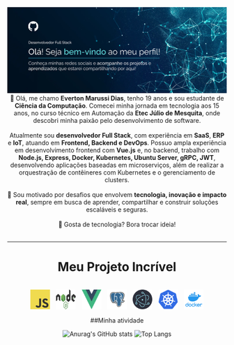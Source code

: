 <img src="https://github.com/EvertonMarussi/EvertonMarussi/blob/main/header2.png" alt="Mokkapps GitHub README header image">

<div align="center"> 👋 Olá, me chamo <b>Everton Marussi Dias</b>, tenho 19 anos e sou estudante de <b>Ciência da Computação</b>. Comecei minha jornada em tecnologia aos 15 anos, no curso técnico em Automação da <b>Etec Júlio de Mesquita</b>, onde descobri minha paixão pelo desenvolvimento de software. <br> <br> Atualmente sou <b>desenvolvedor Full Stack</b>, com experiência em <b>SaaS</b>, <b>ERP</b> e <b>IoT</b>, atuando em <b>Frontend, Backend e DevOps</b>. Possuo ampla experiência em desenvolvimento frontend com <b>Vue.js</b> e, no backend, trabalho com <b>Node.js, Express, Docker, Kubernetes, Ubuntu Server, gRPC, JWT</b>, desenvolvendo aplicações baseadas em microserviços, além de realizar a orquestração de contêineres com Kubernetes e o gerenciamento de clusters. <br> <br> 🚀 Sou motivado por desafios que envolvem <b>tecnologia, inovação e impacto real</b>, sempre em busca de aprender, compartilhar e construir soluções escaláveis e seguras. <br> <br> 💬 Gosta de tecnologia? Bora trocar ideia! </div>

<br>

***

<h1 style="text-align: center;">Meu Projeto Incrível</h1>

<div align="center"><br>
  <img align="center"  height="45" width="45"  style="margin-right: 10px;" src="https://github.com/EvertonMarussi/EvertonMarussi/blob/main/js.png">
  <img align="center"  height="45" width="45"  style="margin-right: 10px;" src="https://github.com/EvertonMarussi/EvertonMarussi/blob/main/node.png">
  <img align="center"  height="45" width="45"  style="margin-right: 10px;" src="https://github.com/EvertonMarussi/EvertonMarussi/blob/main/vue.png">
  <img align="center"  height="45" width="45"  style="margin-right: 10px;" src="https://github.com/EvertonMarussi/EvertonMarussi/blob/main/psql.png">
  <img align="center"  height="45" width="45"  style="margin-right: 10px;" src="https://github.com/EvertonMarussi/EvertonMarussi/blob/main/electron.png">
  <img align="center"  height="45" width="45"  style="margin-right: 10px;" src="https://github.com/EvertonMarussi/EvertonMarussi/blob/main/kube.png">
  <img align="center"  height="45" width="45" src="https://github.com/EvertonMarussi/EvertonMarussi/blob/main/docker.png">
</div>

<br>

<div align="center" >
  ##Minha atividade
</div>
    
<div align="center">
  
  ![Anurag's GitHub stats](https://github-readme-stats.vercel.app/api?username=EvertonMarussi&show_icons=true&theme=transparent)
  ![Top Langs](https://github-readme-stats.vercel.app/api/top-langs/?username=EvertonMarussi&size_weight=0.5&count_weight=0.5)
  
</div>
